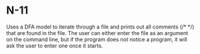 N-11
====

Uses a DFA model to iterate through a file and prints out all comments (/* */) that are found in the file. The user can either enter the file as an argument on the command line, but if the program does not notice a program, it will ask the user to enter one once it starts.
